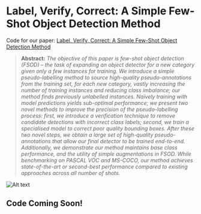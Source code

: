 # Label, Verify, Correct: A Simple Few-Shot Object Detection Method
Code for our paper: [Label, Verify, Correct: A Simple Few-Shot Object Detection Method](https://arxiv.org/abs/2110.06207)

> **Abstract:** *The objective of this paper is few-shot object detection (FSOD)
> – the task of expanding an object detector for a new category given only a few instances for training.
> We introduce a simple pseudo-labelling method to source high-quality pseudo-annotations from the training set,
> for each new category, vastly increasing the number of training instances and reducing class imbalance;
> our method finds previously unlabelled instances.
> Naïvely training with model predictions yields sub-optimal performance;
> we present two novel methods to improve the precision of the pseudo-labelling process:
> first, we introduce a verification technique to remove candidate detections with incorrect class labels;
> second, we train a specialised model to correct poor quality bounding boxes.
> After these two novel steps, we obtain a large set of high-quality pseudo-annotations that allow our final detector to be trained end-to-end. Additionally, we demonstrate our method maintains base class performance,
> and the utility of simple augmentations in FSOD.
> While benchmarking on PASCAL VOC and MS-COCO,
> our method achieves state-of-the-art or second-best performance compared to existing approaches across all number of shots.*

![Alt text](/assets/main_img.png")

## Code Coming Soon!
